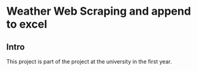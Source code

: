 # Weather Web Scraping and append to excel

## Intro

This project is part of the project at the university in the first year.

